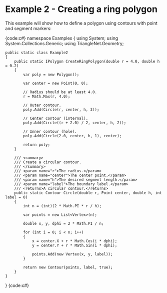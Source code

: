 # Example 2 - Creating a ring polygon

This example will show how to define a polygon using contours with point and segment markers:

{code:c#}
namespace Examples
{
    using System;
    using System.Collections.Generic;
    using TriangleNet.Geometry;

    public static class Example2
    {
        public static IPolygon CreateRingPolygon(double r = 4.0, double h = 0.2)
        {
            var poly = new Polygon();

            var center = new Point(0, 0);

            // Radius should be at least 4.0.
            r = Math.Max(r, 4.0);

            // Outer contour.
            poly.Add(Circle(r, center, h, 3));

            // Center contour (internal).
            poly.Add(Circle((r + 2.0) / 2, center, h, 2));

            // Inner contour (hole).
            poly.Add(Circle(2.0, center, h, 1), center);

            return poly;
        }

        /// <summary>
        /// Create a circular contour.
        /// </summary>
        /// <param name="r">The radius.</param>
        /// <param name="center">The center point.</param>
        /// <param name="h">The desired segment length.</param>
        /// <param name="label">The boundary label.</param>
        /// <returns>A circular contour.</returns>
        public static Contour Circle(double r, Point center, double h, int label = 0)
        {
            int n = (int)(2 * Math.PI * r / h);

            var points = new List<Vertex>(n);

            double x, y, dphi = 2 * Math.PI / n;

            for (int i = 0; i < n; i++)
            {
                x = center.X + r * Math.Cos(i * dphi);
                y = center.Y + r * Math.Sin(i * dphi);

                points.Add(new Vertex(x, y, label));
            }

            return new Contour(points, label, true);
        }
    }
}
{code:c#}
